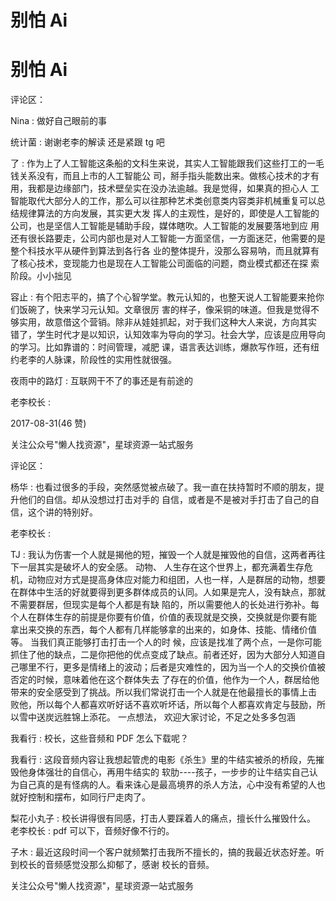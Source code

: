 # 别怕 Ai

# 别怕 Ai

评论区：

Nina : 做好自己眼前的事

统计菌 : 谢谢老李的解读 还是紧跟 tg 吧

了 : 作为上了人工智能这条船的文科生来说，其实人工智能跟我们这些打工的一毛钱关系没有，而且上市的人工智能公 司，掰手指头能数出来。做核心技术的才有用，我都是边缘部门，技术壁垒实在没办法逾越。我是觉得，如果真的担心人 工智能取代大部分人的工作，那么可以往那种艺术类创意类内容类非机械重复可以总结规律算法的方向发展，其实更大发 挥人的主观性，是好的，即使是人工智能的公司，也是坚信人工智能是辅助手段，媒体瞎吹。人工智能的发展要落地到应 用还有很长路要走，公司内部也是对人工智能一方面坚信，一方面迷茫，他需要的是整个科技水平从硬件到算法到各行各 业的整体提升，没那么容易呐，而且就算有了核心技术，变现能力也是现在人工智能公司面临的问题，商业模式都还在探 索阶段。小小拙见

容止 : 有个阳志平的，搞了个心智学堂。教元认知的，也整天说人工智能要来抢你们饭碗了，快来学习元认知。文章很厉 害的样子，像采铜的味道。但我是觉得不够实用，故意借这个营销。除非从娃娃抓起，对于我们这种大人来说，方向其实 错了，学生时代才是以知识，认知效率为导向的学习。社会大学，应该是应用导向的学习。比如靠谱的：时间管理，减肥 课，语言表达训练，爆款写作班，还有纽约老李的人脉课，阶段性的实用性就很强。

夜雨中的路灯 : 互联网干不了的事还是有前途的

老李校长 :

2017-08-31(46 赞)

关注公众号"懒人找资源"，星球资源一站式服务

评论区：

杨华 : 也看过很多的手段，突然感觉被点破了。我一直在扶持暂时不顺的朋友，提升他们的自信。却从没想过打击对手的 自信，或者是不是被对手打击了自己的自信，这个讲的特别好。

老李校长 :

TJ : 我认为伤害一个人就是揭他的短，摧毁一个人就是摧毁他的自信，这两者再往下一层其实是破坏人的安全感。 动物、 人生存在这个世界上，都充满着生存危机，动物应对方式是提高身体应对能力和组团，人也一样，人是群居的动物，想要 在群体中生活的好就要得到更多群体成员的认同。人如果是完人，没有缺点，那就不需要群居，但现实是每个人都是有缺 陷的，所以需要他人的长处进行弥补。每个人在群体生存的前提是你要有价值，价值的表现就是交换，交换就是你要有能 拿出来交换的东西，每个人都有几样能够拿的出来的，如身体、技能、情绪价值等。 当我们真正能够打击打击一个人的时 候，应该是找准了两个点，一是你可能抓住了他的缺点，二是你把他的优点变成了缺点。前者还好，因为大部分人知道自 己哪里不行，更多是情绪上的波动；后者是灾难性的，因为当一个人的交换价值被否定的时候，意味着他在这个群体失去 了存在的价值，他作为一个人，群居给他带来的安全感受到了挑战。所以我们常说打击一个人就是在他最擅长的事情上击 败他，所以每个人都喜欢听好话不喜欢听坏话，所以每个人都喜欢肯定与鼓励，所以雪中送炭远胜锦上添花。 一点想法， 欢迎大家讨论，不足之处多多包涵

我看行 : 校长，这些音频和 PDF 怎么下载呢？

我看行 : 这段音频内容让我想起管虎的电影《杀生》里的牛结实被杀的桥段，先摧毁他身体强壮的自信心，再用牛结实的 软肋----孩子，一步步的让牛结实自己认为自己真的是有怪病的人。看来诛心是最高境界的杀人方法，心中没有希望的人也 就好控制和摆布，如同行尸走肉了。

梨花小丸子 : 校长讲得很有同感，打击人要踩着人的痛点，擅长什么摧毁什么。 老李校长 : pdf 可以下，音频好像不行的。

子木 : 最近这段时间一个客户就频繁打击我所不擅长的，搞的我最近状态好差。听到校长的音频感觉没那么抑郁了，感谢 校长的音频。

关注公众号"懒人找资源"，星球资源一站式服务